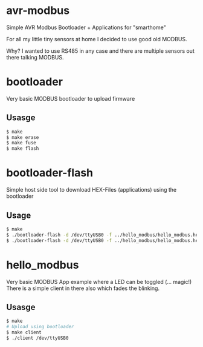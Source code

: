 # avr-modbus
Simple AVR Modbus Bootloader + Applications for "smarthome"


For all my little tiny sensors at home I decided to use good old MODBUS.

Why? I wanted to use RS485 in any case and there are multiple sensors out there talking MODBUS.

# bootloader

Very basic MODBUS bootloader to upload firmware

## Usasge

```bash
$ make
$ make erase
$ make fuse
$ make flash
```

# bootloader-flash

Simple host side tool to download HEX-Files (applications) using the bootloader

## Usage

```bash
$ make
$ ./bootloader-flash -d /dev/ttyUSB0 -f ../hello_modbus/hello_modbus.hex -A 12 # Flash firmware and set MODBUS address
$ ./bootloader-flash -d /dev/ttyUSB0 -f ../hello_modbus/hello_modbus.hex -a 12 # Flash firmware to specified MODBUS address
```

# hello_modbus

Very basic MODBUS App example where a LED can be toggled (... magic!)
There is a simple client in there also which fades the blinking.

## Usasge

```bash
$ make
# Upload using bootloader
$ make client
$ ./client /dev/ttyUSB0
```
